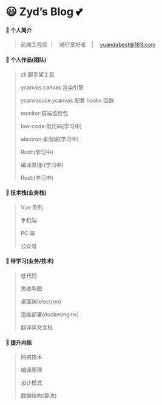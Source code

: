 # 😃 Zyd’s Blog 💕

#### 🤪 个人简介

> 前端工程师 ｜　骑行爱好者　| 　yuandabest@163.com

#### 🎢 个人作品(团队)

> zli:脚手架工具
>
> ycanvas:canvas 渲染引擎
>
> ycanvasuse:ycanvas 配套 hooks 函数
>
> monitor:前端监控包
>
> low-code:低代码(学习中)
>
> electron:桌面端(学习中)
>
> Rust:(学习中)
>
> 编译原理:(学习中)
>
> Rust:(学习中)

#### 🌾 技术栈(业务栈)

> Vue 系列
>
> 手机端
>
> PC 端
>
> 公众号

#### 🤩 待学习(业务/技术)

> 低代码
>
> 思维导图
>
> 桌面端(electron)
>
> 运维部署(docker/nginx)
>
> 翻译英文文档

#### 🤑 提升内核

> 网络技术
>
> 编译原理
>
> 设计模式
>
> 数据结构(算法)
